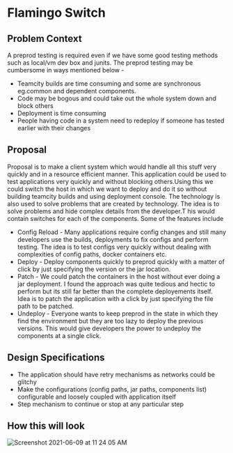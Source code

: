 # Flamingo Switch

## Problem Context

A preprod testing is required even if we have some good testing methods such as local/vm dev box and junits. The preprod testing may be cumbersome in ways mentioned below -

- Teamcity builds are time consuming and some are synchronous eg.common and dependent components.
- Code may be bogous and could take out the whole system down and block others
- Deployment is time consuming
- People having code in a system need to redeploy if someone has tested earlier with their changes

## Proposal

Proposal is to make a client system which would handle all this stuff very quickly and in a resource efficient manner. This application could be used to test applications very quickly and without blocking others.Using this we could switch the host in which we want to deploy and do it so without building teamcity builds and using deployment console. The technology is also used to solve problems that are created by technology. The idea is to solve problems and hide complex details from the developer.T his would contain switches for each of the components. Some of the features include

- Config Reload - Many applications require config changes and still many developers use the builds, deployments to fix configs and perform testing. The idea is to test configs very quickly without dealing with complexities of config paths, docker containers etc.
- Deploy - Deploy components quickly to preprod quickly with a matter of click by just specifying the version or the jar location.
- Patch - We could patch the containers in the host without ever doing a jar deployment. I found the approach was quite tedious and hectic to perform but its still far better than the complete deployements itself. Idea is to patch the application with a click by just specifying the file path to be patched.
- Undeploy - Everyone wants to keep preprod in the state in which they find the environment but they are too lazy to deploy the previous versions. This would give developers the power to undeploy the components at a single click.

## Design Specifications

- The application should have retry mechanisms as networks could be glitchy
- Make the configurations (config paths, jar paths, components list) configurable and loosely coupled with application itself
- Step mechanism to continue or stop at any particular step

## How this will look 

![Screenshot 2021-06-09 at 11 24 05 AM](https://user-images.githubusercontent.com/46473694/121730907-e744ef00-cb0d-11eb-8cbb-e7c8477d8da8.png)

